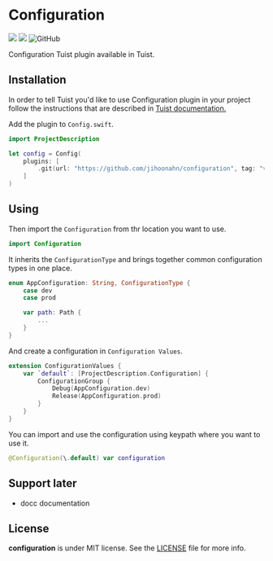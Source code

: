 # Configuration

<p>
  <img src="https://img.shields.io/badge/Swift-5.9-f05318.svg" />
  <img src="https://img.shields.io/badge/tuist-plugin-blue.svg" />
  <img alt="GitHub" src="https://img.shields.io/github/license/jihoonahn/configuration">
</p>

Configuration Tuist plugin available in Tuist.

## Installation

In order to tell Tuist you'd like to use Configuration plugin in your project follow the instructions that are described in [Tuist documentation.](https://docs.tuist.io/plugins/using-plugins)

Add the plugin to `Config.swift`.
```swift
import ProjectDescription

let config = Config(
    plugins: [
        .git(url: "https://github.com/jihoonahn/configuration", tag: "vTAG")
    ]
)
```

## Using

Then import the `Configuration` from thr location you want to use.

```swift
import Configuration
```

It inherits the `ConfigurationType` and brings together common configuration types in one place.

```swift
enum AppConfiguration: String, ConfigurationType {
    case dev
    case prod

    var path: Path {
        ...
    }
}
```

And create a configuration in `Configuration Values`.

```swift
extension ConfigurationValues {
    var `default`: [ProjectDescription.Configuration] {
        ConfigurationGroup {
            Debug(AppConfiguration.dev)
            Release(AppConfiguration.prod)
        }
    }
}
```

You can import and use the configuration using keypath where you want to use it.

```swift
@Configuration(\.default) var configuration
```

## Support later
- docc documentation

## License
**configuration** is under MIT license. See the [LICENSE](https://github.com/Jihoonahn/configuration/blob/main/LICENSE) file for more info.
